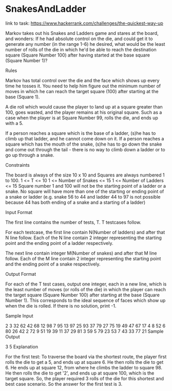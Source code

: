 # SnakesAndLadder
link to task: https://www.hackerrank.com/challenges/the-quickest-way-up

Markov takes out his Snakes and Ladders game and stares at the board, and wonders: If he had absolute control on the die, and could get it to generate any number (in the range 1-6) he desired, what would be the least number of rolls of the die in which he'd be able to reach the destination square (Square Number 100) after having started at the base square (Square Number 1)?

Rules

Markov has total control over the die and the face which shows up every time he tosses it. You need to help him figure out the minimum number of moves in which he can reach the target square (100) after starting at the base (Square 1).

A die roll which would cause the player to land up at a square greater than 100, goes wasted, and the player remains at his original square. Such as a case when the player is at Square Number 99, rolls the die, and ends up with a 5.

If a person reaches a square which is the base of a ladder, (s)he has to climb up that ladder, and he cannot come down on it. If a person reaches a square which has the mouth of the snake, (s)he has to go down the snake and come out through the tail - there is no way to climb down a ladder or to go up through a snake.

Constraints

The board is always of the size 10 x 10 and Squares are always numbered 1 to 100. 
1 <= T <= 10 
1 <= Number of Snakes <= 15 
1 <= Number of Ladders <= 15 
Square number 1 and 100 will not be the starting point of a ladder or a snake. 
No square will have more than one of the starting or ending point of a snake or ladder (e.g. snake 56 to 44 and ladder 44 to 97 is not possible because 44 has both ending of a snake and a starting of a ladder)

Input Format

The first line contains the number of tests, T. T testcases follow.

For each testcase, the first line contain N(Number of ladders) and after that N line follow. Each of the N line contain 2 integer representing the starting point and the ending point of a ladder respectively.

The next line contain integer M(Number of snakes) and after that M line follow. Each of the M line contain 2 integer representing the starting point and the ending point of a snake respectively.

Output Format

For each of the T test cases, output one integer, each in a new line, which is the least number of moves (or rolls of the die) in which the player can reach the target square (Square Number 100) after starting at the base (Square Number 1). This corresponds to the ideal sequence of faces which show up when the die is rolled. 
If there is no solution, print -1.

Sample Input

2
3
32 62
42 68
12 98
7
95 13
97 25
93 37
79 27
75 19
49 47
67 17
4
8 52
6 80
26 42
2 72
9
51 19
39 11
37 29
81 3
59 5
79 23
53 7
43 33
77 21 
Sample Output

3
5
Explanation

For the first test: To traverse the board via the shortest route, the player first rolls the die to get a 5, and ends up at square 6. He then rolls the die to get 6. He ends up at square 12, from where he climbs the ladder to square 98. He then rolls the die to get '2', and ends up at square 100, which is the target square. So, the player required 3 rolls of the die for this shortest and best case scenario. So the answer for the first test is 3.